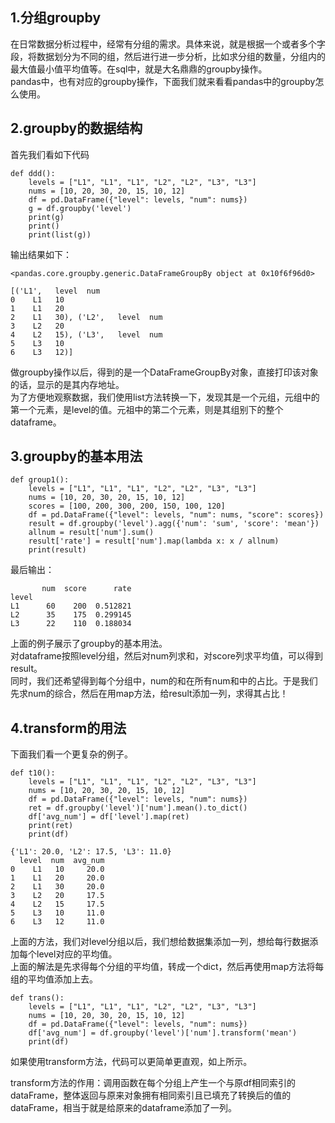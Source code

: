 ## 1.分组groupby
在日常数据分析过程中，经常有分组的需求。具体来说，就是根据一个或者多个字段，将数据划分为不同的组，然后进行进一步分析，比如求分组的数量，分组内的最大值最小值平均值等。在sql中，就是大名鼎鼎的groupby操作。  
pandas中，也有对应的groupby操作，下面我们就来看看pandas中的groupby怎么使用。  

## 2.groupby的数据结构
首先我们看如下代码  

```
def ddd():
    levels = ["L1", "L1", "L1", "L2", "L2", "L3", "L3"]
    nums = [10, 20, 30, 20, 15, 10, 12]
    df = pd.DataFrame({"level": levels, "num": nums})
    g = df.groupby('level')
    print(g)
    print()
    print(list(g))
```  

输出结果如下：  

```
<pandas.core.groupby.generic.DataFrameGroupBy object at 0x10f6f96d0>

[('L1',   level  num
0    L1   10
1    L1   20
2    L1   30), ('L2',   level  num
3    L2   20
4    L2   15), ('L3',   level  num
5    L3   10
6    L3   12)]
```  

做groupby操作以后，得到的是一个DataFrameGroupBy对象，直接打印该对象的话，显示的是其内存地址。  
为了方便地观察数据，我们使用list方法转换一下，发现其是一个元组，元组中的第一个元素，是level的值。元祖中的第二个元素，则是其组别下的整个dataframe。  

## 3.groupby的基本用法
```
def group1():
    levels = ["L1", "L1", "L1", "L2", "L2", "L3", "L3"]
    nums = [10, 20, 30, 20, 15, 10, 12]
    scores = [100, 200, 300, 200, 150, 100, 120]
    df = pd.DataFrame({"level": levels, "num": nums, "score": scores})
    result = df.groupby('level').agg({'num': 'sum', 'score': 'mean'})
    allnum = result['num'].sum()
    result['rate'] = result['num'].map(lambda x: x / allnum)
    print(result)
```  

最后输出：  

```
       num  score      rate
level                      
L1      60    200  0.512821
L2      35    175  0.299145
L3      22    110  0.188034
```  

上面的例子展示了groupby的基本用法。  
对dataframe按照level分组，然后对num列求和，对score列求平均值，可以得到result。  
同时，我们还希望得到每个分组中，num的和在所有num和中的占比。于是我们先求num的综合，然后在用map方法，给result添加一列，求得其占比！  

## 4.transform的用法

下面我们看一个更复杂的例子。  

```
def t10():
    levels = ["L1", "L1", "L1", "L2", "L2", "L3", "L3"]
    nums = [10, 20, 30, 20, 15, 10, 12]
    df = pd.DataFrame({"level": levels, "num": nums})
    ret = df.groupby('level')['num'].mean().to_dict()
    df['avg_num'] = df['level'].map(ret)
    print(ret)
    print(df)
```  

```
{'L1': 20.0, 'L2': 17.5, 'L3': 11.0}
  level  num  avg_num
0    L1   10     20.0
1    L1   20     20.0
2    L1   30     20.0
3    L2   20     17.5
4    L2   15     17.5
5    L3   10     11.0
6    L3   12     11.0
```  

上面的方法，我们对level分组以后，我们想给数据集添加一列，想给每行数据添加每个level对应的平均值。  
上面的解法是先求得每个分组的平均值，转成一个dict，然后再使用map方法将每组的平均值添加上去。  

```
def trans():
    levels = ["L1", "L1", "L1", "L2", "L2", "L3", "L3"]
    nums = [10, 20, 30, 20, 15, 10, 12]
    df = pd.DataFrame({"level": levels, "num": nums})
    df['avg_num'] = df.groupby('level')['num'].transform('mean')
    print(df)
```  
如果使用transform方法，代码可以更简单更直观，如上所示。  

transform方法的作用：调用函数在每个分组上产生一个与原df相同索引的dataFrame，整体返回与原来对象拥有相同索引且已填充了转换后的值的dataFrame，相当于就是给原来的dataframe添加了一列。  

